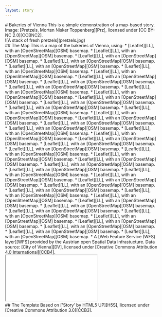 ```yaml
---
layout: story
---
```


<!-- An example of a A HTML-markdown hybrid approach for more complex layouts. For GitHub Pages/Jekyll, you can embed markdown in elements by setting the 'markdown="1"' attribute (see https://stackoverflow.com/questions/29368902/how-can-i-wrap-my-markdown-in-an-html-div) but it seems the closing tag can't be indented, and you lose syntax highlighting. -->

<section class="banner style1 orient-right content-align-left image-position-right onload-image-fade-in onload-content-fade-in fullscreen">
<div class="content" markdown="1">
# Bakeries of Vienna
This is a simple demonstration of a map-based story.  
Image: [Pretzels, Morten Nisker Toppenberg][Prz], licensed under [CC BY-NC 2.0][CCBNC2].  
</div>
<div class="image" markdown="1">
![A stack of fresh pretzels](pretzels.jpg)  
</div>
</section>

<section class="banner style1 orient-left content-align-left image-position-center onscroll-content-fade-in onscroll-image-fade-in fullscreen">
<div class="content" markdown="1">
## The Map
This is a map of the bakeries of Vienna, using:
* [Leaflet][LL], with an [OpenStreetMap][OSM] basemap.
* [Leaflet][LL], with an [OpenStreetMap][OSM] basemap.
* [Leaflet][LL], with an [OpenStreetMap][OSM] basemap.
* [Leaflet][LL], with an [OpenStreetMap][OSM] basemap.
* [Leaflet][LL], with an [OpenStreetMap][OSM] basemap.
* [Leaflet][LL], with an [OpenStreetMap][OSM] basemap.
* [Leaflet][LL], with an [OpenStreetMap][OSM] basemap.
* [Leaflet][LL], with an [OpenStreetMap][OSM] basemap.
* [Leaflet][LL], with an [OpenStreetMap][OSM] basemap.
* [Leaflet][LL], with an [OpenStreetMap][OSM] basemap.
* [Leaflet][LL], with an [OpenStreetMap][OSM] basemap.
* [Leaflet][LL], with an [OpenStreetMap][OSM] basemap.
* [Leaflet][LL], with an [OpenStreetMap][OSM] basemap.
* [Leaflet][LL], with an [OpenStreetMap][OSM] basemap.
* [Leaflet][LL], with an [OpenStreetMap][OSM] basemap.
* [Leaflet][LL], with an [OpenStreetMap][OSM] basemap.
* [Leaflet][LL], with an [OpenStreetMap][OSM] basemap.
* [Leaflet][LL], with an [OpenStreetMap][OSM] basemap.
* [Leaflet][LL], with an [OpenStreetMap][OSM] basemap.
* [Leaflet][LL], with an [OpenStreetMap][OSM] basemap.
* [Leaflet][LL], with an [OpenStreetMap][OSM] basemap.
* [Leaflet][LL], with an [OpenStreetMap][OSM] basemap.
* [Leaflet][LL], with an [OpenStreetMap][OSM] basemap.
* [Leaflet][LL], with an [OpenStreetMap][OSM] basemap.
* [Leaflet][LL], with an [OpenStreetMap][OSM] basemap.
* [Leaflet][LL], with an [OpenStreetMap][OSM] basemap.
* [Leaflet][LL], with an [OpenStreetMap][OSM] basemap.
* [Leaflet][LL], with an [OpenStreetMap][OSM] basemap.
* [Leaflet][LL], with an [OpenStreetMap][OSM] basemap.
* [Leaflet][LL], with an [OpenStreetMap][OSM] basemap.
* [Leaflet][LL], with an [OpenStreetMap][OSM] basemap.
* [Leaflet][LL], with an [OpenStreetMap][OSM] basemap.
* [Leaflet][LL], with an [OpenStreetMap][OSM] basemap.
* [Leaflet][LL], with an [OpenStreetMap][OSM] basemap.
* [Leaflet][LL], with an [OpenStreetMap][OSM] basemap.
* [Leaflet][LL], with an [OpenStreetMap][OSM] basemap.
* [Leaflet][LL], with an [OpenStreetMap][OSM] basemap.
* [Leaflet][LL], with an [OpenStreetMap][OSM] basemap.
* [Leaflet][LL], with an [OpenStreetMap][OSM] basemap.
* [Leaflet][LL], with an [OpenStreetMap][OSM] basemap.
* [Leaflet][LL], with an [OpenStreetMap][OSM] basemap.
* [Leaflet][LL], with an [OpenStreetMap][OSM] basemap.
* [Leaflet][LL], with an [OpenStreetMap][OSM] basemap.
* [Leaflet][LL], with an [OpenStreetMap][OSM] basemap.
* [Leaflet][LL], with an [OpenStreetMap][OSM] basemap.
* [Leaflet][LL], with an [OpenStreetMap][OSM] basemap.
* A [Web Feature Service (WFS) layer][WFS] provided by the Austrian open Spatial Data Infrastucture. Data source: [City of Vienna][DV], licensed under [Creative Commons Attribution 4.0 International][CCB4].
</div>
<div class="image lm-sticky">
    <iframe src="bakeries-vienna-map.html"></iframe>
</div>
</section>

<section class="spotlight style1 content-align-center onscroll-content-fade-in">
<div class="content" markdown="1">
## The Template
Based on ['Story' by HTML5 UP][H5S], licensed under [Creative Commons Attribution 3.0][CCB3].
</div>
</section>

[Prz]:https://www.flickr.com/photos/94211698@N00/3917161112
[LL]:https://leafletjs.com/
[OSM]:https://www.openstreetmap.org/
[WFS]:https://www.data.gv.at/katalog/dataset/stadt-wien_webfeatureservicewfswien
[DV]:https://data.wien.gv.at
[H5S]:https://html5up.net/story
[CCB4]:https://creativecommons.org/licenses/by/4.0/deed.de
[CCB3]:https://creativecommons.org/licenses/by/3.0/
[CCBNC2]:https://creativecommons.org/licenses/by-nc/2.0/